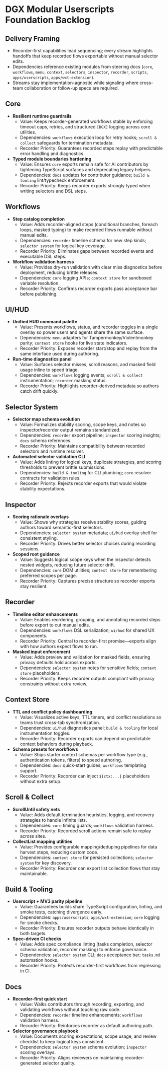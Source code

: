# DGX Modular Userscripts Foundation Backlog

## Delivery Framing
- Recorder-first capabilities lead sequencing; every stream highlights handoffs that keep recorded flows exportable without manual selector edits.
- Dependencies reference existing modules from steering docs (`core`, `workflows`, `menu`, `context`, `selectors`, `inspector`, `recorder`, `scripts`, `apps/userscripts`, `apps/wxt-extension`).
- Streams stay implementation-agnostic while signaling where cross-team collaboration or follow-up specs are required.

## Core
- **Resilient runtime guardrails**
  - Value: Keeps recorder-generated workflows stable by enforcing timeout caps, retries, and structured `[DGX]` logging across core utilities.
  - Dependencies: `workflows` execution loop for retry hooks; `scroll & collect` safeguards for termination metadata.
  - Recorder Priority: Guarantees recorded steps replay with predictable error handling and diagnostics.
- **Typed module boundaries hardening**
  - Value: Ensures `core` exports remain safe for AI contributors by tightening TypeScript surfaces and deprecating legacy helpers.
  - Dependencies: `docs` updates for contributor guidance; `build & tooling` lint/typecheck enforcement.
  - Recorder Priority: Keeps recorder exports strongly typed when writing selectors and DSL steps.

## Workflows
- **Step catalog completion**
  - Value: Adds recorder-aligned steps (conditional branches, foreach loops, masked typing) to make recorded flows runnable without manual edits.
  - Dependencies: `recorder` timeline schema for new step kinds; `selector system` for logical key coverage.
  - Recorder Priority: Eliminates gaps between recorded events and executable DSL steps.
- **Workflow validation harness**
  - Value: Provides dry-run validation with clear miss diagnostics before deployment, reducing brittle releases.
  - Dependencies: `core` logging APIs; `context store` for sandboxed variable resolution.
  - Recorder Priority: Confirms recorder exports pass acceptance bar before publishing.

## UI/HUD
- **Unified HUD command palette**
  - Value: Presents workflows, status, and recorder toggles in a single overlay so power users and agents share the same surface.
  - Dependencies: `menu` adapters for Tampermonkey/Violentmonkey parity; `context store` hooks for live state indicators.
  - Recorder Priority: Exposes recorder start/stop and replay from the same interface used during authoring.
- **Run-time diagnostics panel**
  - Value: Surfaces selector misses, scroll reasons, and masked field usage inline to speed triage.
  - Dependencies: `workflows` logging events; `scroll & collect` instrumentation; `recorder` masking status.
  - Recorder Priority: Highlights recorder-derived metadata so authors catch drift quickly.

## Selector System
- **Selector map schema evolution**
  - Value: Formalizes stability scoring, scope keys, and notes so inspector/recorder output remains standardized.
  - Dependencies: `recorder` export pipeline; `inspector` scoring insights; `docs` schema references.
  - Recorder Priority: Maintains compatibility between recorded selectors and runtime resolver.
- **Automated selector validation CLI**
  - Value: Adds linting for logical keys, duplicate strategies, and scoring thresholds to prevent brittle submissions.
  - Dependencies: `build & tooling` for CLI plumbing; `core` resolver contracts for validation rules.
  - Recorder Priority: Rejects recorder exports that would violate stability expectations.

## Inspector
- **Scoring rationale overlays**
  - Value: Shows why strategies receive stability scores, guiding authors toward semantic-first selectors.
  - Dependencies: `selector system` metadata; `ui/hud` overlay shell for consistent styling.
  - Recorder Priority: Drives better selector choices during recording sessions.
- **Scoped root guidance**
  - Value: Suggests logical scope keys when the inspector detects nested widgets, reducing future selector drift.
  - Dependencies: `core` DOM utilities; `context store` for remembering preferred scopes per page.
  - Recorder Priority: Captures precise structure so recorder exports stay resilient.

## Recorder
- **Timeline editor enhancements**
  - Value: Enables reordering, grouping, and annotating recorded steps before export to cut manual edits.
  - Dependencies: `workflows` DSL serialization; `ui/hud` for shared UX components.
  - Recorder Priority: Central to recorder-first promise—exports align with how authors expect flows to run.
- **Masked input enforcement**
  - Value: Adds preview and validation for masked fields, ensuring privacy defaults hold across exports.
  - Dependencies: `selector system` notes for sensitive fields; `context store` placeholders.
  - Recorder Priority: Keeps recorder outputs compliant with privacy constraints without extra review.

## Context Store
- **TTL and conflict policy dashboarding**
  - Value: Visualizes active keys, TTL timers, and conflict resolutions so teams trust cross-tab synchronization.
  - Dependencies: `ui/hud` diagnostics panel; `build & tooling` for local instrumentation toggles.
  - Recorder Priority: Recorder exports can depend on predictable context behaviors during playback.
- **Schema presets for workflows**
  - Value: Ships starter context schemas per workflow type (e.g., authentication tokens, filters) to speed authoring.
  - Dependencies: `docs` quick-start guides; `workflows` templating support.
  - Recorder Priority: Recorder can inject `${ctx:...}` placeholders without extra setup.

## Scroll & Collect
- **ScrollUntil safety nets**
  - Value: Adds default termination heuristics, logging, and recovery strategies to handle infinite lists.
  - Dependencies: `core` timing guards; `workflows` validation harness.
  - Recorder Priority: Recorded scroll actions remain safe to replay across sites.
- **CollectList mapping utilities**
  - Value: Provides configurable mapping/deduping pipelines for data harvest steps, reducing custom code.
  - Dependencies: `context store` for persisted collections; `selector system` for key discovery.
  - Recorder Priority: Recorder can export list collection flows that stay maintainable.

## Build & Tooling
- **Userscript + MV3 parity pipeline**
  - Value: Guarantees builds share TypeScript configuration, linting, and smoke tests, catching divergence early.
  - Dependencies: `apps/userscripts`, `apps/wxt-extension`; `core` logging for smoke checks.
  - Recorder Priority: Ensures recorder outputs behave identically in both targets.
- **Spec-driven CI checks**
  - Value: Adds spec compliance linting (tasks completion, selector schema validation, recorder masking) to enforce governance.
  - Dependencies: `selector system` CLI; `docs` acceptance bar; `tasks.md` automation hooks.
  - Recorder Priority: Protects recorder-first workflows from regressing in CI.

## Docs
- **Recorder-first quick start**
  - Value: Walks contributors through recording, exporting, and validating workflows without touching raw code.
  - Dependencies: `recorder` timeline enhancements; `workflows` validation harness.
  - Recorder Priority: Reinforces recorder as default authoring path.
- **Selector governance playbook**
  - Value: Documents scoring expectations, scope usage, and review checklist to keep logical keys consistent.
  - Dependencies: `selector system` schema evolution; `inspector` scoring overlays.
  - Recorder Priority: Aligns reviewers on maintaining recorder-generated selector quality.
